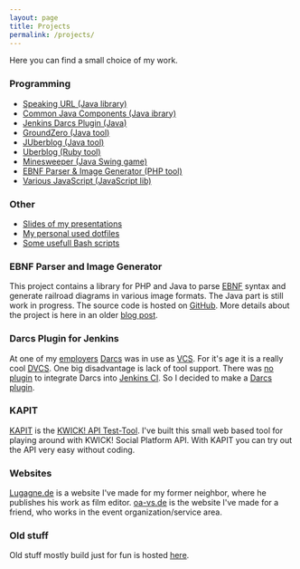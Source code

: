 ```yaml
---
layout: page
title: Projects
permalink: /projects/
---
```


Here you can find a small choice of my work.

### Programming

- [Speaking URL (Java library)](https://weltraumschaf.github.io/speakingurl/)
- [Common Java Components (Java ibrary)](https://weltraumschaf.github.io/commons/)
- [Jenkins Darcs Plugin (Java)](https://github.com/Weltraumschaf/darcs-plugin/)
- [GroundZero (Java tool)](https://weltraumschaf.github.io/GroundZero/)
- [JUberblog (Java tool)](https://weltraumschaf.github.io/JUberblog/)
- [Uberblog (Ruby tool)](https://github.com/Weltraumschaf/uberblog/)
- [Minesweeper (Java Swing game)](https://weltraumschaf.github.io/Minesweeper/)
- [EBNF Parser & Image Generator (PHP tool)](https://github.com/Weltraumschaf/ebnf/)
- [Various JavaScript (JavaScript lib)](https://github.com/Weltraumschaf/js/)

### Other

- [Slides of my presentations](https://github.com/Weltraumschaf/Slides/)
- [My personal used dotfiles](https://github.com/Weltraumschaf/dotfiles/)
- [Some usefull Bash scripts](https://github.com/Weltraumschaf/shell-scripts/)

### EBNF Parser and Image Generator

This project contains a library for PHP and Java to parse [EBNF][13] syntax and
generate railroad diagrams in various image formats. The Java part is still work
in progress. The source code is hosted on [GitHub][14]. More details about the
project is here in an older [blog post][15].

### Darcs Plugin for Jenkins

At one of my [employers][1] [Darcs][2] was in use as [VCS][3]. For it's age it is
a really cool [DVCS][4]. One big disadvantage is lack of tool support. There was
[no plugin][5] to integrate Darcs into [Jenkins CI][6]. So I decided to make a
[Darcs plugin][7].

### KAPIT

[KAPIT][9] is the [KWICK! API Test-Tool][10]. I've built this small web based tool
for playing around with KWICK! Social Platform API. With KAPIT you can try out the
API very easy without coding.

### Websites

[Lugagne.de][11] is a website I've made for my former neighbor, where he publishes
his work as film editor. [oa-vs.de][12] is the website I've made for a friend, who
works in the event organization/service area.

### Old stuff

Old stuff mostly build just for fun is hosted [here][8].

[1]:  http://www.kwick.de/
[2]:  http://darcs.net/
[3]:  http://en.wikipedia.org/wiki/Revision_control
[4]:  http://en.wikipedia.org/wiki/Distributed_Version_Control_System
[5]:  http://stackoverflow.com/questions/1468760/is-there-a-darcs-plugin-for-hudson
[6]:  http://jenkins-ci.org/
[7]:  https://github.com/Weltraumschaf/darcs-plugin
[8]:  http://sxs.weltraumschaf.de/
[9]:  http://kapit.weltraumschaf.de/
[10]: http://developer.kwick.com/
[11]: http://www.lugagne.de/
[12]: http://www.oa-vs.de/
[13]: http://en.wikipedia.org/wiki/Extended_Backus%E2%80%93Naur_Form
[14]: https://github.com/Weltraumschaf/ebnf
[15]: https://blog.weltraumschaf.de/posts/parser-and-image-generator-for-ebnf.html
